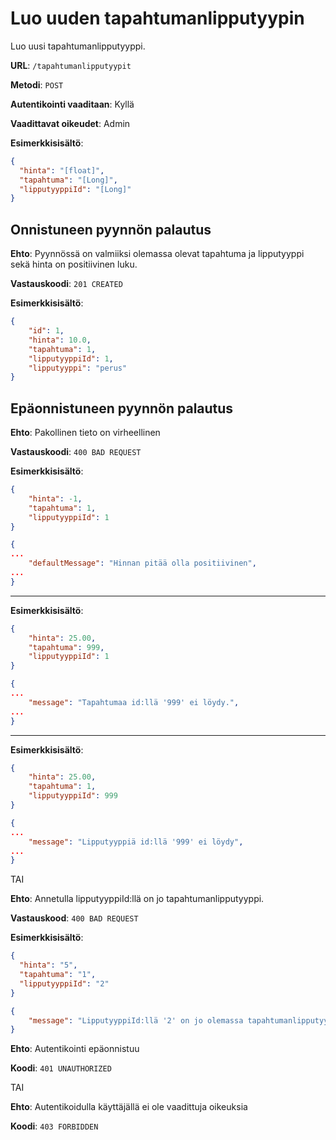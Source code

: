 # Luo uuden tapahtumanlipputyypin

Luo uusi tapahtumanlipputyyppi.

__URL__: `/tapahtumanlipputyypit`

__Metodi__: `POST`

__Autentikointi vaaditaan__: Kyllä

__Vaadittavat oikeudet__: Admin

__Esimerkkisisältö__:

```json
{
  "hinta": "[float]",
  "tapahtuma": "[Long]",
  "lipputyyppiId": "[Long]"
}
```

## Onnistuneen pyynnön palautus

__Ehto__: Pyynnössä on valmiiksi olemassa olevat tapahtuma ja lipputyyppi sekä hinta on positiivinen luku.

__Vastauskoodi__: `201 CREATED`

__Esimerkkisisältö__:

```json
{
    "id": 1,
    "hinta": 10.0,
    "tapahtuma": 1,
    "lipputyyppiId": 1,
    "lipputyyppi": "perus"
}
```
## Epäonnistuneen pyynnön palautus

__Ehto__: Pakollinen tieto on virheellinen

__Vastauskoodi__: `400 BAD REQUEST`

__Esimerkkisisältö__:

```json
{
    "hinta": -1,
    "tapahtuma": 1,
    "lipputyyppiId": 1
}
```
```json
{
...
    "defaultMessage": "Hinnan pitää olla positiivinen",
...
}
```
---
__Esimerkkisisältö__:
```json
{
    "hinta": 25.00,
    "tapahtuma": 999,
    "lipputyyppiId": 1
}
```
```json
{
...
    "message": "Tapahtumaa id:llä '999' ei löydy.",
...
}
```
---
__Esimerkkisisältö__:
```json
{
    "hinta": 25.00,
    "tapahtuma": 1,
    "lipputyyppiId": 999
}
```

```json
{
...
    "message": "Lipputyyppiä id:llä '999' ei löydy",
...
}
```

TAI

__Ehto__: Annetulla lipputyyppiId:llä on jo tapahtumanlipputyyppi.

__Vastauskood__: `400 BAD REQUEST`

__Esimerkkisisältö__:

```json
{
  "hinta": "5",
  "tapahtuma": "1",
  "lipputyyppiId": "2"
}
```

```json
{
    "message": "LipputyyppiId:llä '2' on jo olemassa tapahtumanlipputyyppi",
}
```



__Ehto__: Autentikointi epäonnistuu

__Koodi__: `401 UNAUTHORIZED`

TAI

__Ehto__: Autentikoidulla käyttäjällä ei ole vaadittuja oikeuksia

__Koodi__: `403 FORBIDDEN`